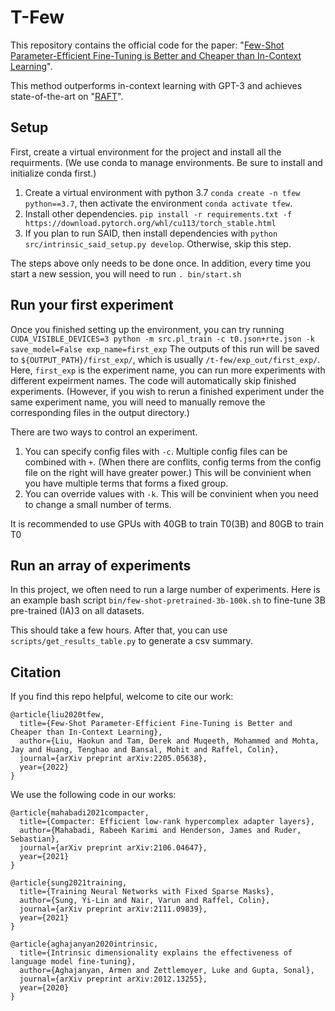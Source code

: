 # T-Few

This repository contains the official code for the paper: "[Few-Shot Parameter-Efficient Fine-Tuning is Better and Cheaper than In-Context Learning](https://arxiv.org/abs/2205.05638)".

This method outperforms in-context learning with GPT-3 and achieves state-of-the-art on "[RAFT](https://huggingface.co/spaces/ought/raft-leaderboard)".

## Setup

First, create a virtual environment for the project and install all the requirments.
(We use conda to manage environments. Be sure to install and initialize conda first.)

1. Create a virtual environment with python 3.7 `conda create -n tfew python==3.7`, then activate the environment `conda activate tfew`.
2. Install other dependencies. `pip install -r requirements.txt -f https://download.pytorch.org/whl/cu113/torch_stable.html`
3. If you plan to run SAID, then install dependencies with `python src/intrinsic_said_setup.py develop`. Otherwise, skip this step.

The steps above only needs to be done once. In addition, every time you start a new session, you will need to run `. bin/start.sh`

## Run your first experiment

Once you finished setting up the environment, you can try running
`CUDA_VISIBLE_DEVICES=3 python -m src.pl_train -c t0.json+rte.json -k save_model=False exp_name=first_exp`
The outputs of this run will be saved to `${OUTPUT_PATH}/first_exp/`, which is usually `/t-few/exp_out/first_exp/`. Here, `first_exp` is the experiment name, you can run more experiments with different expeirment names. The code will automatically skip finished experiments. (However, if you wish to rerun a finished experiment under the same experiment name, you will need to manually remove the corresponding files in the output directory.)

There are two ways to control an experiment.

1. You can specify config files with `-c`. Multiple config files can be combined with `+`. (When there are conflits, config terms from the config file on the right will have greater power.) This will be convinient when you have multiple terms that forms a fixed group.
2. You can override values with `-k`. This will be convinient when you need to change a small number of terms.

It is recommended to use GPUs with 40GB to train T0(3B) and 80GB to train T0

## Run an array of experiments

In this project, we often need to run a large number of experiments.
Here is an example bash script `bin/few-shot-pretrained-3b-100k.sh` to fine-tune 3B pre-trained (IA)3 on all datasets.

This should take a few hours. After that, you can use `scripts/get_results_table.py` to generate a csv summary.

## Citation

If you find this repo helpful, welcome to cite our work:

```
@article{liu2020tfew,
  title={Few-Shot Parameter-Efficient Fine-Tuning is Better and Cheaper than In-Context Learning},
  author={Liu, Haokun and Tam, Derek and Muqeeth, Mohammed and Mohta, Jay and Huang, Tenghao and Bansal, Mohit and Raffel, Colin},
  journal={arXiv preprint arXiv:2205.05638},
  year={2022}
}
```

We use the following code in our works:

```
@article{mahabadi2021compacter,
  title={Compacter: Efficient low-rank hypercomplex adapter layers},
  author={Mahabadi, Rabeeh Karimi and Henderson, James and Ruder, Sebastian},
  journal={arXiv preprint arXiv:2106.04647},
  year={2021}
}

@article{sung2021training,
  title={Training Neural Networks with Fixed Sparse Masks},
  author={Sung, Yi-Lin and Nair, Varun and Raffel, Colin},
  journal={arXiv preprint arXiv:2111.09839},
  year={2021}
}

@article{aghajanyan2020intrinsic,
  title={Intrinsic dimensionality explains the effectiveness of language model fine-tuning},
  author={Aghajanyan, Armen and Zettlemoyer, Luke and Gupta, Sonal},
  journal={arXiv preprint arXiv:2012.13255},
  year={2020}
}
```
